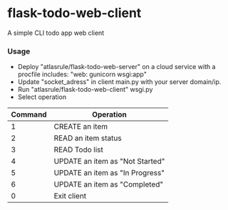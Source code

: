 # flask-todo-web-client
A simple CLI todo app web client

### Usage

- Deploy "atlasrule/flask-todo-web-server" on a cloud service with a procfile includes: "web: gunicorn wsgi:app"
- Update "socket_adress" in client main.py with your server domain/ip.
- Run "atlasrule/flask-todo-web-client" wsgi.py
- Select operation

| Command | Operation                       |
| ------- | ------------------------------- |
| 1       | CREATE an item                  |
| 2       | READ an item status             |
| 3       | READ Todo list                  |
| 4       | UPDATE an item as "Not Started" |
| 5       | UPDATE an item as "In Progress" |
| 6       | UPDATE an item as "Completed"   |
| 0       | Exit client                     |
